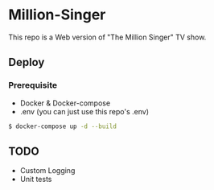 # Million-Singer
This repo is a Web version of "The Million Singer" TV show.

## Deploy

### Prerequisite

- Docker & Docker-compose
- .env (you can just use this repo's .env)

```bash
$ docker-compose up -d --build
```

## TODO

- Custom Logging
- Unit tests